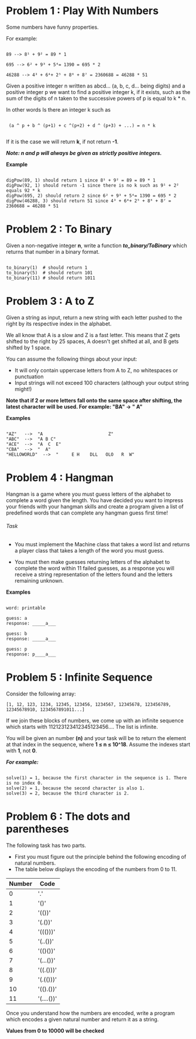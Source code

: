 # Problem 1 : Play With Numbers
Some numbers have funny properties.

For example:
```

89 --> 8¹ + 9² = 89 * 1

695 --> 6² + 9³ + 5⁴= 1390 = 695 * 2

46288 --> 4³ + 6⁴+ 2⁵ + 8⁶ + 8⁷ = 2360688 = 46288 * 51

```
Given a positive integer n written as abcd... (a, b, c, d... being digits) and a positive integer p
we want to find a positive integer k, if it exists, such as the sum of the digits of n taken to the successive powers of p is equal to k * n.

In other words 
Is there an integer k such as 
```

 (a ^ p + b ^ (p+1) + c ^(p+2) + d ^ (p+3) + ...) = n * k
 
```
If it is the case we will return **k**, if not return **-1**.

***Note: n and p will always be given as strictly positive integers.***

**Example**
```

digPow(89, 1) should return 1 since 8¹ + 9² = 89 = 89 * 1
digPow(92, 1) should return -1 since there is no k such as 9¹ + 2² equals 92 * k
digPow(695, 2) should return 2 since 6² + 9³ + 5⁴= 1390 = 695 * 2
digPow(46288, 3) should return 51 since 4³ + 6⁴+ 2⁵ + 8⁶ + 8⁷ = 2360688 = 46288 * 51

```

# Problem 2 : To Binary

Given a non-negative integer **n**, write a function ***to_binary/ToBinary*** which returns that number in a binary format.
```

to_binary(1)  # should return 1 
to_binary(5)  # should return 101
to_binary(11) # should return 1011

```

# Problem 3 : A to Z

Given a string as input, return a new string with each letter pushed to the right by its respective index in the alphabet.

We all know that A is a slow and Z is a fast letter. 
This means that Z gets shifted to the right by 25 spaces, A doesn't get shifted at all, and B gets shifted by 1 space.

You can assume the following things about your input:

- It will only contain uppercase letters from A to Z, no whitespaces or punctuation
- Input strings will not exceed 100 characters (although your output string might!)

**Note that if 2 or more letters fall onto the same space after shifting, the latest character will be used. For example: "BA" -> " A"**

**Examples**
```

"AZ"   -->  "A                         Z"
"ABC"  -->  "A B C"
"ACE"  -->  "A  C  E"
"CBA"  -->  "  A"
"HELLOWORLD"  -->  "     E H    DLL   OLO   R  W"

```

# Problem 4 : Hangman 

Hangman is a game where you must guess letters of the alphabet to complete a word given the length. 
You have decided you want to impress your friends with your hangman skills and create a program given a list of predefined words that can complete any hangman guess first time!

###### Task 
- You must implement the Machine class that takes a word list and returns a player class that takes a length of the word you must guess. 

- You must then make guesses returning letters of the alphabet to complete the word within 11 failed guesses, as a response you will receive a string representation of the letters found and the letters remaining unknown. 

**Examples**
```

word: printable

guess: a
response: _____a___

guess: b
response: _____a___

guess: p
response: p____a___

```

# Problem 5 : Infinite Sequence 

Consider the following array:

```
[1, 12, 123, 1234, 12345, 123456, 1234567, 12345678, 123456789, 12345678910, 1234567891011...]
```

If we join these blocks of numbers, we come up with an infinite sequence which starts with 112123123412345123456.... The list is infinite.

You will be given an number **(n)** and your task will be to return the element at that index in the sequence, where **1 ≤ n ≤ 10^18**. Assume the indexes start with **1**, not **0**.

***For example:***

```

solve(1) = 1, because the first character in the sequence is 1. There is no index 0. 
solve(2) = 1, because the second character is also 1.
solve(3) = 2, because the third character is 2.

```

# Problem 6 : The dots and parentheses

The following task has two parts. 

- First you must figure out the principle behind the following encoding of natural numbers. 
- The table below displays the encoding of the numbers from 0 to 11.

| Number | Code |
| --- | --- |
| 0 | '.' |
| 1 | '()' |
| 2 | '(())' |
| 3 | '(.())' |
| 4 | '((()))' |
| 5 | '(..())' |
| 6 | '(()())' |
| 7 | '(...())' |
| 8 | '((.()))' |
| 9 | '(.(()))' |
| 10 | '(().())' |
| 11 | '(....())' |

Once you understand how the numbers are encoded, write a program which encodes a given natural number and return it as a string.

**Values from 0 to 10000 will be checked**
